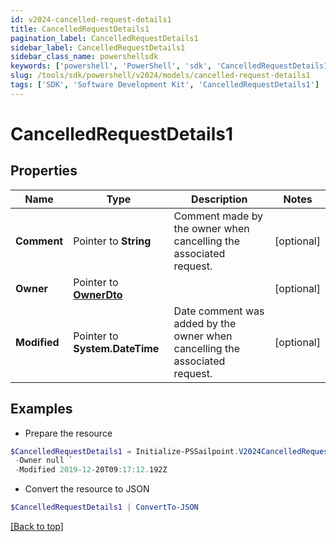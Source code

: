 ```yaml
---
id: v2024-cancelled-request-details1
title: CancelledRequestDetails1
pagination_label: CancelledRequestDetails1
sidebar_label: CancelledRequestDetails1
sidebar_class_name: powershellsdk
keywords: ['powershell', 'PowerShell', 'sdk', 'CancelledRequestDetails1'] 
slug: /tools/sdk/powershell/v2024/models/cancelled-request-details1
tags: ['SDK', 'Software Development Kit', 'CancelledRequestDetails1']
---
```



# CancelledRequestDetails1

## Properties

Name | Type | Description | Notes
------------ | ------------- | ------------- | -------------
**Comment** |  Pointer to **String** | Comment made by the owner when cancelling the associated request. | [optional] 
**Owner** |  Pointer to [**OwnerDto**](owner-dto) |  | [optional] 
**Modified** |  Pointer to **System.DateTime** | Date comment was added by the owner when cancelling the associated request. | [optional] 

## Examples

- Prepare the resource
```powershell
$CancelledRequestDetails1 = Initialize-PSSailpoint.V2024CancelledRequestDetails1  -Comment This request must be cancelled. `
 -Owner null `
 -Modified 2019-12-20T09:17:12.192Z
```

- Convert the resource to JSON
```powershell
$CancelledRequestDetails1 | ConvertTo-JSON
```


[[Back to top]](#) 

